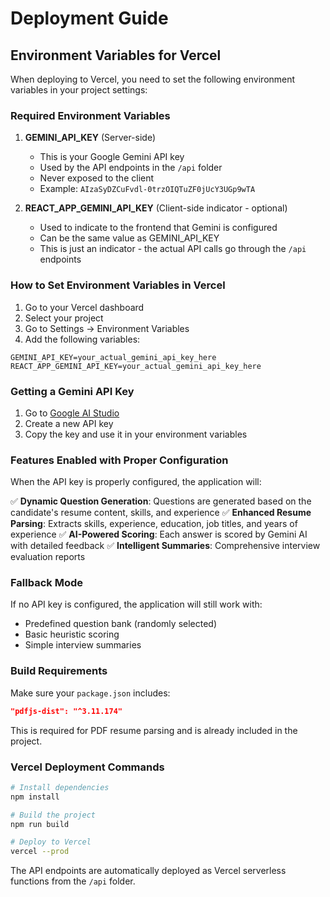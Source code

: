 # Deployment Guide

## Environment Variables for Vercel

When deploying to Vercel, you need to set the following environment variables in your project settings:

### Required Environment Variables

1. **GEMINI_API_KEY** (Server-side)
   - This is your Google Gemini API key
   - Used by the API endpoints in the `/api` folder
   - Never exposed to the client
   - Example: `AIzaSyDZCuFvdl-0trzOIQTuZF0jUcY3UGp9wTA`

2. **REACT_APP_GEMINI_API_KEY** (Client-side indicator - optional)
   - Used to indicate to the frontend that Gemini is configured
   - Can be the same value as GEMINI_API_KEY
   - This is just an indicator - the actual API calls go through the `/api` endpoints

### How to Set Environment Variables in Vercel

1. Go to your Vercel dashboard
2. Select your project
3. Go to Settings → Environment Variables
4. Add the following variables:

```
GEMINI_API_KEY=your_actual_gemini_api_key_here
REACT_APP_GEMINI_API_KEY=your_actual_gemini_api_key_here
```

### Getting a Gemini API Key

1. Go to [Google AI Studio](https://makersuite.google.com/app/apikey)
2. Create a new API key
3. Copy the key and use it in your environment variables

### Features Enabled with Proper Configuration

When the API key is properly configured, the application will:

✅ **Dynamic Question Generation**: Questions are generated based on the candidate's resume content, skills, and experience
✅ **Enhanced Resume Parsing**: Extracts skills, experience, education, job titles, and years of experience
✅ **AI-Powered Scoring**: Each answer is scored by Gemini AI with detailed feedback
✅ **Intelligent Summaries**: Comprehensive interview evaluation reports

### Fallback Mode

If no API key is configured, the application will still work with:
- Predefined question bank (randomly selected)
- Basic heuristic scoring
- Simple interview summaries

### Build Requirements

Make sure your `package.json` includes:
```json
"pdfjs-dist": "^3.11.174"
```

This is required for PDF resume parsing and is already included in the project.

### Vercel Deployment Commands

```bash
# Install dependencies
npm install

# Build the project
npm run build

# Deploy to Vercel
vercel --prod
```

The API endpoints are automatically deployed as Vercel serverless functions from the `/api` folder.
